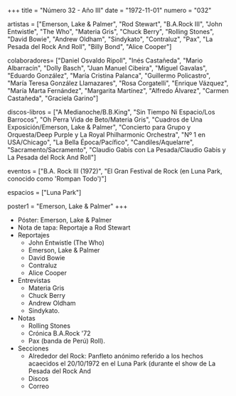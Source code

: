 +++
title = "Número 32 - Año III"
date = "1972-11-01"
numero = "032"

artistas = ["Emerson, Lake & Palmer", "Rod Stewart", "B.A.Rock III", "John Entwistle", "The Who", "Materia Gris", "Chuck Berry", "Rolling Stones", "David Bowie", "Andrew Oldham", "Sindykato", "Contraluz", "Pax", "La Pesada del Rock And Roll", "Billy Bond", "Alice Cooper"] 

colaboradores= ["Daniel Osvaldo Ripoll", "Inés Castañeda", "Mario Albarracín", "Dolly Basch", "Juan Manuel Cibeira", "Miguel Gavalas", "Eduardo González", "María Cristina Palanca", "Guillermo Policastro", "María Teresa González Llamazares", "Rosa Corgatelli", "Enrique Vázquez", "María Marta Fernández", "Margarita Martínez", "Alfredo Álvarez", "Carmen Castañeda", "Graciela Garino"]

discos-libros = ["A Medianoche/B.B.King", "Sin Tiempo Ni Espacio/Los Barrocos", "Oh Perra Vida de Beto/Materia Gris", "Cuadros de Una Exposición/Emerson, Lake & Palmer", "Concierto para Grupo y Orquesta/Deep Purple y La Royal Philharmonic Orchestra", "Nº 1 en USA/Chicago", "La Bella Época/Pacífico", "Candiles/Aquelarre", "Sacramento/Sacramento", "Claudio Gabis con La Pesada/Claudio Gabis y La Pesada del Rock And Roll"]

eventos = ["B.A. Rock III (1972)", "El Gran Festival de Rock (en Luna Park, conocido como 'Rompan Todo')"]

espacios = ["Luna Park"]

poster1 = "Emerson, Lake & Palmer" 
+++

- Póster: Emerson, Lake & Palmer
- Nota de tapa: Reportaje a Rod Stewart
- Reportajes
  - John Entwistle (The Who)
  - Emerson, Lake & Palmer
  - David Bowie
  - Contraluz
  - Alice Cooper
- Entrevistas
  - Materia Gris
  - Chuck Berry
  - Andrew Oldham
  - Sindykato. 
- Notas
  - Rolling Stones
  - Crónica B.A.Rock '72
  - Pax (banda de Perú)
Roll). 
- Secciones
  - Alrededor del Rock: Panfleto anónimo referido a los hechos acaecidos el 20/10/1972 en el Luna Park (durante el show de La Pesada del Rock And 
  - Discos
  - Correo
